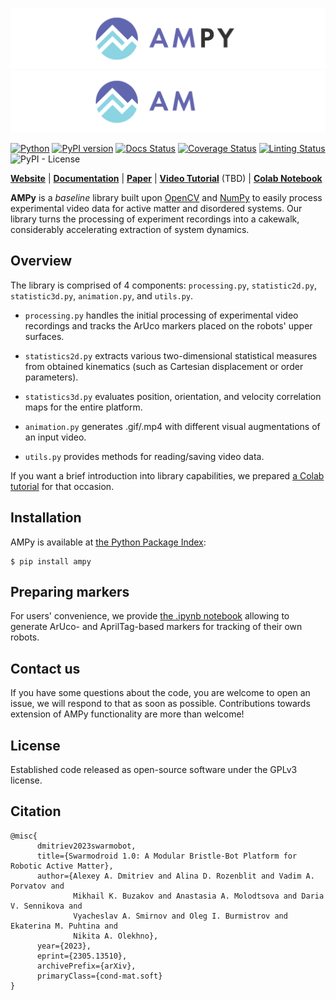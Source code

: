 [pypi-version-image]: https://badge.fury.io/py/ampy.svg?
[pypi-version-url]: https://badge.fury.io/py/ampy

[docs-image]: https://readthedocs.org/projects/ampy/badge/?version=latest
[docs-url]: https://ampy.readthedocs.io/en/latest

[linting-image]: https://github.com/swarmtronics/AMPy/actions/workflows/pylint.yml/badge.svg
[linting-url]: https://github.com/swarmtronics/AMPy/actions/workflows/pylint.yml

[coverage-image]: https://coveralls.io/repos/github/swarmtronics/AMPy/badge.svg?service=github&kill_cache=1
[coverage-url]: https://coveralls.io/github/swarmtronics/AMPy

[pypi-license-image]: https://img.shields.io/pypi/l/ampy

![Pipeline_image](materials/logo_header_bl_font.png#gh-light-mode-only)
![Pipeline_image](materials/logo_header_wh_font.png#gh-dark-mode-only)


[![Python](https://img.shields.io/badge/python-3.8%20--%203.11-blue)](https://www.python.org)
[![PyPI version][pypi-version-image]][pypi-version-url]
[![Docs Status][docs-image]][docs-url]
[![Coverage Status][coverage-image]][coverage-url]
[![Linting Status][linting-image]][linting-url]
![PyPI - License][pypi-license-image]

**[Website](https://swarmtronics.com)** | **[Documentation](https://ampy.readthedocs.io/en/latest/)** | **[Paper](https://arxiv.org/abs/2305.13510)** | **[Video Tutorial](https://www.youtube.com/watch?v=dQw4w9WgXcQ)** (TBD) | **[Colab Notebook](https://colab.research.google.com/drive/1hiCGXoDtOEO3LOm6RG12111Kiwofh069?usp=sharing)**

**AMPy** is a *baseline* library built upon [OpenCV](https://opencv.org/) and [NumPy](https://numpy.org/) to easily process experimental video data for active matter and disordered systems. Our library turns the processing of experiment recordings into a cakewalk, considerably accelerating extraction of system dynamics.

## Overview

The library is comprised of 4 components: `processing.py`, `statistic2d.py`, `statistic3d.py`, `animation.py`, and `utils.py`. 

- `processing.py` handles the initial processing of experimental video recordings and tracks the ArUco markers placed on the robots' upper surfaces. 

- `statistics2d.py` extracts various two-dimensional statistical measures from obtained kinematics (such as Cartesian displacement or order parameters). 

- `statistics3d.py` evaluates position, orientation, and velocity correlation maps for the entire platform.
 
- `animation.py` generates .gif/.mp4 with different visual augmentations of an input video.

- `utils.py` provides methods for reading/saving video data. 

If you want a brief introduction into library capabilities, we prepared [a Colab tutorial](https://colab.research.google.com/drive/1hiCGXoDtOEO3LOm6RG12111Kiwofh069?usp=sharing) for that occasion.

## Installation

AMPy is available at [the Python Package Index](https://pypi.org/project/ampy/):

```
$ pip install ampy
```

## Preparing markers

For users' convenience, we provide [the .ipynb notebook](https://github.com/swarmtronics/AMPy/tree/master/marker_generator) allowing to generate ArUco- and AprilTag-based markers for tracking of their own robots.

## Contact us

If you have some questions about the code, you are welcome to open an issue, we will respond to that as soon as possible. Contributions towards extension of AMPy functionality are more than welcome!

## License

Established code released as open-source software under the GPLv3 license.

## Citation

```
@misc{
      dmitriev2023swarmobot,
      title={Swarmodroid 1.0: A Modular Bristle-Bot Platform for Robotic Active Matter}, 
      author={Alexey A. Dmitriev and Alina D. Rozenblit and Vadim A. Porvatov and
              Mikhail K. Buzakov and Anastasia A. Molodtsova and Daria V. Sennikova and
              Vyacheslav A. Smirnov and Oleg I. Burmistrov and Ekaterina M. Puhtina and
              Nikita A. Olekhno},
      year={2023},
      eprint={2305.13510},
      archivePrefix={arXiv},
      primaryClass={cond-mat.soft}
}
```
